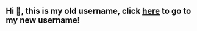 ## Hi 👋, this is my old username, click [here](https://github.com/tomsoz) to go to my new username!
